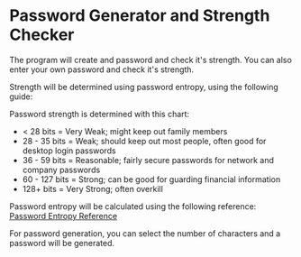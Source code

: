# Password Generator and Strength Checker
The program will create and password and check it's strength.
You can also enter your own password and check it's strength.

Strength will be determined using password entropy, using the following guide:


Password strength is determined with this chart:
* < 28 bits = Very Weak; might keep out family members
* 28 - 35 bits = Weak; should keep out most people, often good for desktop login passwords
* 36 - 59 bits = Reasonable; fairly secure passwords for network and company passwords
* 60 - 127 bits = Strong; can be good for guarding financial information
* 128+ bits = Very Strong; often overkill

Password entropy will be calculated using the following reference: [Password Entropy Reference](https://www.pleacher.com/mp/mlessons/algebra/entropy.html)

For password generation, you can select the number of characters and a password will be generated.
